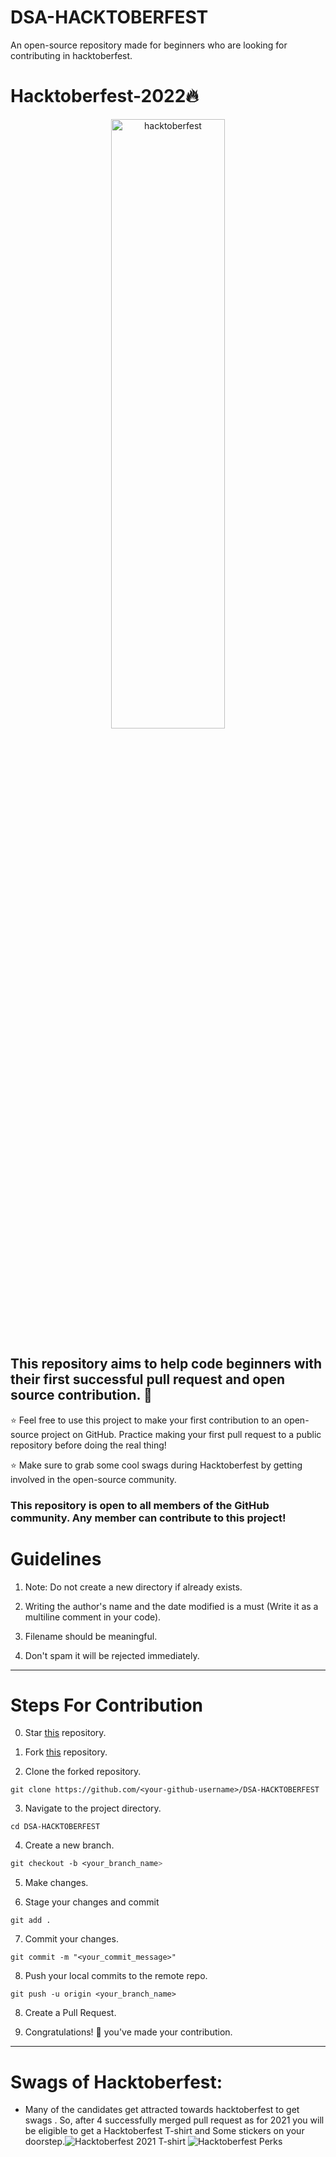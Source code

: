 # DSA-HACKTOBERFEST

An open-source repository made for beginners who are looking for contributing in hacktoberfest.

  

# Hacktoberfest-2022🔥

  

<div  align="center">

<img  src="https://raw.githubusercontent.com/deniss-eh/hacktuber/main/hacktoberfest.png"  alt="hacktoberfest"  width="60%"  height="50%">

</div>

  

## This repository aims to help code beginners with their first successful pull request and open source contribution. :partying_face:

  

:star: Feel free to use this project to make your first contribution to an open-source project on GitHub. Practice making your first pull request to a public repository before doing the real thing!

  

:star: Make sure to grab some cool swags during Hacktoberfest by getting involved in the open-source community.

  

### This repository is open to all members of the GitHub community. Any member can contribute to this project!

# Guidelines

  
  

1. Note: Do not create a new directory if already exists.

2. Writing the author's name and the date modified is a must (Write it as a multiline comment in your code).

3. Filename should be meaningful.

4. Don't spam it will be rejected immediately.

  

---

  

# Steps For Contribution

 

0. Star <a  href="https://github.com/deniss-eh/DSA-HACKTOBERFEST"  title="this">this</a> repository.

  

1. Fork <a  href="https://github.com/deniss-eh/DSA-HACKTOBERFEST"  title="this">this</a> repository.

  

2. Clone the forked repository.

```
git clone https://github.com/<your-github-username>/DSA-HACKTOBERFEST
```

3. Navigate to the project directory.

```
cd DSA-HACKTOBERFEST
```

  

4. Create a new branch.

```css
git checkout -b <your_branch_name>
```

5. Make changes.

 
6. Stage your changes and commit

```
git add .
```
  
7. Commit your changes.
```
git commit -m "<your_commit_message>"
```

  

8. Push your local commits to the remote repo.

```
git push -u origin <your_branch_name>
```

  

8. Create a Pull Request.

  

9. Congratulations! 🎉 you've made your contribution.
---

# Swags of Hacktoberfest:

 -  Many of the candidates get attracted towards hacktoberfest to get swags . So, after 4 successfully merged pull request as for 2021 you will be eligible to get a Hacktoberfest T-shirt and Some stickers on your doorstep.![Hacktoberfest 2021 T-shirt](https://res.cloudinary.com/practicaldev/image/fetch/s--xFx0Fv7H--/c_limit,f_auto,fl_progressive,q_auto,w_880/https://dev-to-uploads.s3.amazonaws.com/uploads/articles/copdhz6p28fs9wokyd7r.png)
 ![Hacktoberfest Perks](https://res.cloudinary.com/practicaldev/image/fetch/s--Hwxnb5bI--/c_limit,f_auto,fl_progressive,q_auto,w_880/https://dev-to-uploads.s3.amazonaws.com/uploads/articles/4y65vijry8t60fw2i5le.jpg)